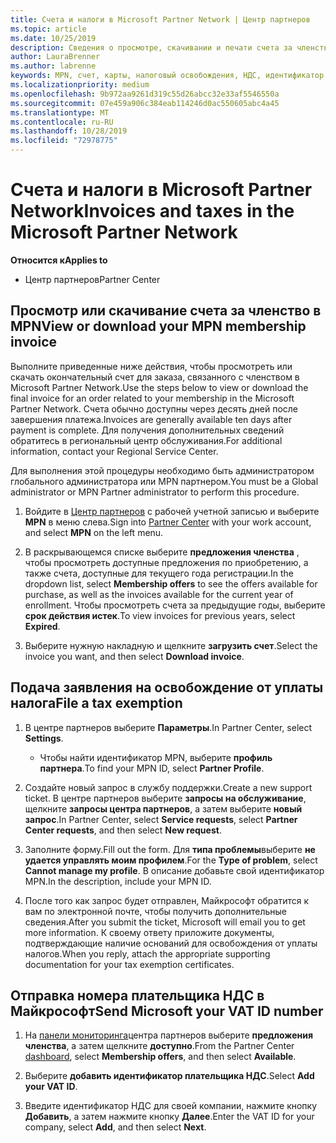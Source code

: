```yaml
---
title: Счета и налоги в Microsoft Partner Network | Центр партнеров
ms.topic: article
ms.date: 10/25/2019
description: Сведения о просмотре, скачивании и печати счета за членство в MPN, а также о файле для налогового освобождения и отправке корпорации Майкрософт идентификатора НДС.
author: LauraBrenner
ms.author: labrenne
keywords: MPN, счет, карты, налоговый освобождения, НДС, идентификатор НДС
ms.localizationpriority: medium
ms.openlocfilehash: 9b972aa9261d319c55d26abcc32e33af5546550a
ms.sourcegitcommit: 07e459a906c384eab114246d0ac550605abc4a45
ms.translationtype: MT
ms.contentlocale: ru-RU
ms.lasthandoff: 10/28/2019
ms.locfileid: "72978775"
---
```

# <a name="invoices-and-taxes-in-the-microsoft-partner-network"></a><span data-ttu-id="c60fa-104">Счета и налоги в Microsoft Partner Network</span><span class="sxs-lookup"><span data-stu-id="c60fa-104">Invoices and taxes in the Microsoft Partner Network</span></span>

<span data-ttu-id="c60fa-105">**Относится к**</span><span class="sxs-lookup"><span data-stu-id="c60fa-105">**Applies to**</span></span>

-  <span data-ttu-id="c60fa-106">Центр партнеров</span><span class="sxs-lookup"><span data-stu-id="c60fa-106">Partner Center</span></span>

## <a name="view-or-download-your-mpn-membership-invoice"></a><span data-ttu-id="c60fa-107">Просмотр или скачивание счета за членство в MPN</span><span class="sxs-lookup"><span data-stu-id="c60fa-107">View or download your MPN membership invoice</span></span>

<span data-ttu-id="c60fa-108">Выполните приведенные ниже действия, чтобы просмотреть или скачать окончательный счет для заказа, связанного с членством в Microsoft Partner Network.</span><span class="sxs-lookup"><span data-stu-id="c60fa-108">Use the steps below to view or download the final invoice for an order related to your membership in the Microsoft Partner Network.</span></span> <span data-ttu-id="c60fa-109">Счета обычно доступны через десять дней после завершения платежа.</span><span class="sxs-lookup"><span data-stu-id="c60fa-109">Invoices are generally available ten days after payment is complete.</span></span> <span data-ttu-id="c60fa-110">Для получения дополнительных сведений обратитесь в региональный центр обслуживания.</span><span class="sxs-lookup"><span data-stu-id="c60fa-110">For additional information, contact your Regional Service Center.</span></span>  

<span data-ttu-id="c60fa-111">Для выполнения этой процедуры необходимо быть администратором глобального администратора или MPN партнером.</span><span class="sxs-lookup"><span data-stu-id="c60fa-111">You must be a Global administrator or MPN Partner administrator to perform this procedure.</span></span> 

1.  <span data-ttu-id="c60fa-112">Войдите в [Центр партнеров](https://partner.microsoft.com/en-us/dashboard/home) с рабочей учетной записью и выберите **MPN** в меню слева.</span><span class="sxs-lookup"><span data-stu-id="c60fa-112">Sign into [Partner Center](https://partner.microsoft.com/en-us/dashboard/home) with your work account, and select **MPN** on the left menu.</span></span>

4.  <span data-ttu-id="c60fa-113">В раскрывающемся списке выберите **предложения членства** , чтобы просмотреть доступные предложения по приобретению, а также счета, доступные для текущего года регистрации.</span><span class="sxs-lookup"><span data-stu-id="c60fa-113">In the dropdown list, select **Membership offers** to see the offers available for purchase, as well as the invoices available for the current year of enrollment.</span></span> <span data-ttu-id="c60fa-114">Чтобы просмотреть счета за предыдущие годы, выберите **срок действия истек**.</span><span class="sxs-lookup"><span data-stu-id="c60fa-114">To view invoices for previous years, select **Expired**.</span></span>

6.  <span data-ttu-id="c60fa-115">Выберите нужную накладную и щелкните **загрузить счет**.</span><span class="sxs-lookup"><span data-stu-id="c60fa-115">Select the invoice you want, and then select **Download invoice**.</span></span> 

## <a name="file-a-tax-exemption"></a><span data-ttu-id="c60fa-116">Подача заявления на освобождение от уплаты налога</span><span class="sxs-lookup"><span data-stu-id="c60fa-116">File a tax exemption</span></span>

1.  <span data-ttu-id="c60fa-117">В центре партнеров выберите **Параметры**.</span><span class="sxs-lookup"><span data-stu-id="c60fa-117">In Partner Center, select **Settings**.</span></span>
    - <span data-ttu-id="c60fa-118">Чтобы найти идентификатор MPN, выберите **профиль партнера**.</span><span class="sxs-lookup"><span data-stu-id="c60fa-118">To find your MPN ID, select **Partner Profile**.</span></span>

2.  <span data-ttu-id="c60fa-119">Создайте новый запрос в службу поддержки.</span><span class="sxs-lookup"><span data-stu-id="c60fa-119">Create a new support ticket.</span></span> <span data-ttu-id="c60fa-120">В центре партнеров выберите **запросы на обслуживание**, щелкните **запросы центра партнеров**, а затем выберите **новый запрос**.</span><span class="sxs-lookup"><span data-stu-id="c60fa-120">In Partner Center, select **Service requests**, select **Partner Center requests**, and then select **New request**.</span></span>

3.  <span data-ttu-id="c60fa-121">Заполните форму.</span><span class="sxs-lookup"><span data-stu-id="c60fa-121">Fill out the form.</span></span> <span data-ttu-id="c60fa-122">Для **типа проблемы**выберите **не удается управлять моим профилем**.</span><span class="sxs-lookup"><span data-stu-id="c60fa-122">For the **Type of problem**, select **Cannot manage my profile**.</span></span> <span data-ttu-id="c60fa-123">В описание добавьте свой идентификатор MPN.</span><span class="sxs-lookup"><span data-stu-id="c60fa-123">In the description, include your MPN ID.</span></span>

4.  <span data-ttu-id="c60fa-124">После того как запрос будет отправлен, Майкрософт обратится к вам по электронной почте, чтобы получить дополнительные сведения.</span><span class="sxs-lookup"><span data-stu-id="c60fa-124">After you submit the ticket, Microsoft will email you to get more information.</span></span> <span data-ttu-id="c60fa-125">К своему ответу приложите документы, подтверждающие наличие оснований для освобождения от уплаты налогов.</span><span class="sxs-lookup"><span data-stu-id="c60fa-125">When you reply, attach the appropriate supporting documentation for your tax exemption certificates.</span></span>

## <a name="send-microsoft-your-vat-id-number"></a><span data-ttu-id="c60fa-126">Отправка номера плательщика НДС в Майкрософт</span><span class="sxs-lookup"><span data-stu-id="c60fa-126">Send Microsoft your VAT ID number</span></span>

1.  <span data-ttu-id="c60fa-127">На [панели мониторинга](https://partner.microsoft.com/en-us/dashboard/home)центра партнеров выберите **предложения членства**, а затем щелкните **доступно**.</span><span class="sxs-lookup"><span data-stu-id="c60fa-127">From the Partner Center [dashboard](https://partner.microsoft.com/en-us/dashboard/home), select **Membership offers**, and then select **Available**.</span></span> 

2.  <span data-ttu-id="c60fa-128">Выберите **добавить идентификатор плательщика НДС**.</span><span class="sxs-lookup"><span data-stu-id="c60fa-128">Select **Add your VAT ID**.</span></span> 

3.  <span data-ttu-id="c60fa-129">Введите идентификатор НДС для своей компании, нажмите кнопку **Добавить**, а затем нажмите кнопку **Далее**.</span><span class="sxs-lookup"><span data-stu-id="c60fa-129">Enter the VAT ID for your company, select **Add**, and then select **Next**.</span></span> 

